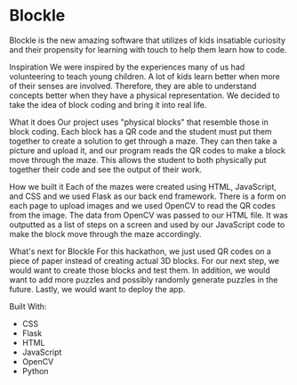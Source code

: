 # Blockle
Blockle is the new amazing software that utilizes of kids insatiable curiosity and their propensity for learning with touch to help them learn how to code.

Inspiration
We were inspired by the experiences many of us had volunteering to teach young children. A lot of kids learn better when more of their senses are involved. Therefore, they are able to understand concepts better when they have a physical representation. We decided to take the idea of block coding and bring it into real life.

What it does
Our project uses "physical blocks" that resemble those in block coding. Each block has a QR code and the student must put them together to create a solution to get through a maze. They can then take a picture and upload it, and our program reads the QR codes to make a block move through the maze. This allows the student to both physically put together their code and see the output of their work.

How we built it
Each of the mazes were created using HTML, JavaScript, and CSS and we used Flask as our back end framework. There is a form on each page to upload images and we used OpenCV to read the QR codes from the image. The data from OpenCV was passed to our HTML file. It was outputted as a list of steps on a screen and used by our JavaScript code to make the block move through the maze accordingly.

What's next for Blockle
For this hackathon, we just used QR codes on a piece of paper instead of creating actual 3D blocks. For our next step, we would want to create those blocks and test them. In addition, we would want to add more puzzles and possibly randomly generate puzzles in the future. Lastly, we would want to deploy the app.

Built With:
- CSS
- Flask
- HTML
- JavaScript
- OpenCV
- Python
